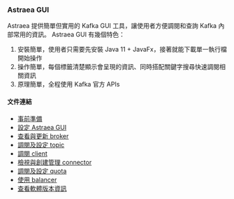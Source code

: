 ### Astraea GUI

Astraea 提供簡單但實用的 Kafka GUI 工具，讓使用者方便調閱和查詢 Kafka 內部常用的資訊。 Astraea GUI 有幾個特色：

1. 安裝簡單，使用者只需要先安裝 Java 11 + JavaFx，接著就能下載單一執行檔開始操作
2. 操作簡單，每個標籤清楚顯示會呈現的資訊、同時搭配關鍵字搜尋快速調閱相關資訊
3. 原理簡單，全程使用 Kafka 官方 APIs

#### 文件連結

- [事前準備](./env/README.md)
- [設定 Astraea GUI](./setting/README.md)
- [查看與更新 broker](./broker/README.md)
- [調閱及設定 topic](./topic/README.md)
- [調閱 client](./client/README.md)
- [檢視與創建管理 connector](./connector/README.md)
- [調閱及設定 quota](./quota/README.md)
- [使用 balancer](./balancer/README.md)
- [查看軟體版本資訊](./about/README.md)